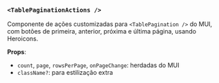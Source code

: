 ### `<TablePaginationActions />`

Componente de ações customizadas para `<TablePagination />` do MUI, com botões de primeira, anterior, próxima e última página, usando Heroicons.

**Props**:
- `count`, `page`, `rowsPerPage`, `onPageChange`: herdadas do MUI
- `className?`: para estilização extra
